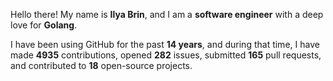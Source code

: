 Hello there! My name is **Ilya Brin**, and I am a **software engineer** with a deep love for **Golang**.

I have been using GitHub for the past **14 years**, and during that time, I have made **4935** contributions, opened **282** issues, submitted **165** pull requests, and contributed to **18** open-source projects.

